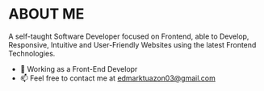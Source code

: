 # ABOUT ME
A self-taught Software Developer focused on Frontend, able to Develop, Responsive, Intuitive and User-Friendly Websites using the latest Frontend Technologies.



- 💼 Working as a Front-End Developr
- 📫 Feel free to contact me at edmarktuazon03@gmail.com

<!---
edmarktuazon/edmarktuazon is a ✨ special ✨ repository because its `README.md` (this file) appears on your GitHub profile.
You can click the Preview link to take a look at your changes.
--->
